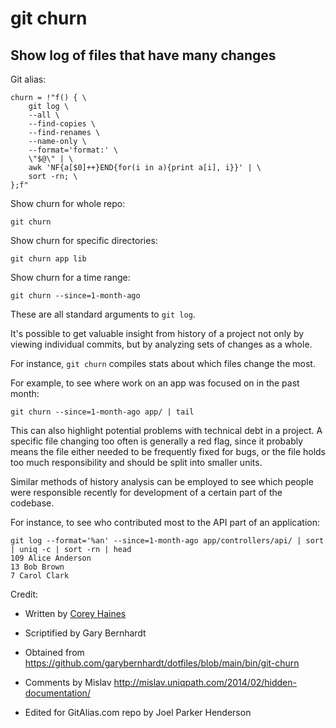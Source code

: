 # git churn

## Show log of files that have many changes

Git alias:

```git
churn = !"f() { \
    git log \
    --all \
    --find-copies \
    --find-renames \
    --name-only \
    --format='format:' \
    \"$@\" | \
    awk 'NF{a[$0]++}END{for(i in a){print a[i], i}}' | \
    sort -rn; \
};f"
```


Show churn for whole repo:

```shell
git churn
```

Show churn for specific directories:

```shell
git churn app lib
```

Show churn for a time range:

```shell
git churn --since=1-month-ago
```

These are all standard arguments to `git log`.

It's possible to get valuable insight from history of a project not only
by viewing individual commits, but by analyzing sets of changes as a whole.

For instance, `git churn` compiles stats about which files change the most.

For example, to see where work on an app was focused on in the past month:

```shell
git churn --since=1-month-ago app/ | tail
```

This can also highlight potential problems with technical debt in a project.
A specific file changing too often is generally a red flag, since it probably
means the file either needed to be frequently fixed for bugs, or the file
holds too much responsibility and should be split into smaller units.

Similar methods of history analysis can be employed to see which people were
responsible recently for development of a certain part of the codebase.

For instance, to see who contributed most to the API part of an application:

```shell
git log --format='%an' --since=1-month-ago app/controllers/api/ | sort | uniq -c | sort -rn | head
109 Alice Anderson
13 Bob Brown
7 Carol Clark
```

Credit:

* Written by [Corey Haines](http://coreyhaines.com/)

* Scriptified by Gary Bernhardt

* Obtained from https://github.com/garybernhardt/dotfiles/blob/main/bin/git-churn

* Comments by Mislav http://mislav.uniqpath.com/2014/02/hidden-documentation/

* Edited for GitAlias.com repo by Joel Parker Henderson
